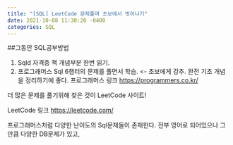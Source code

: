 ```yaml
---
title: "[SQL] LeetCode 문제풀며 초보에서 벗어나기"
date: 2021-10-08 11:30:20 -0400
categories: SQL
---
```


##그동안 SQL공부방법
1. Sqld 자격증 책 개념부분 한번 읽기.
2. 프로그래머스 Sql 6챕터의 문제를 풀면서 학습. <- 초보에게 강추. 완전 기초 개념을 정리하기에 좋다.
 프로그래머스 링크 https://programmers.co.kr/
 
 더 많은 문제를 풀기위해 찾은 것이 LeetCode 사이트! 
 
 LeetCode 링크 https://leetcode.com/
 
프로그래머스처럼 다양한 난이도의 Sql문제들이 존재한다.
전부 영어로 되어있으나 그만큼 다양한 DB문제가 있고, 
 

